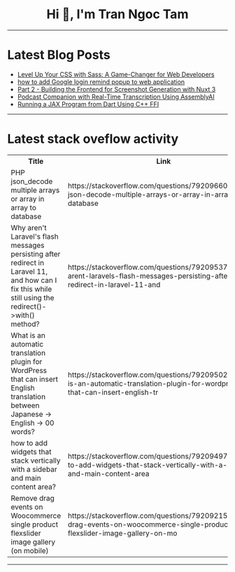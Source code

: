 <h1 align="center">Hi 👋, I'm Tran Ngoc Tam</h1>

---

# Latest Blog Posts 
<!-- BLOG-POST-LIST:START -->
- [Level Up Your CSS with Sass: A Game-Changer for Web Developers](https://dev.to/tharindumadubashna/level-up-your-css-with-sass-a-game-changer-for-web-developers-1i10)
- [how to add Google login remind popup to web application](https://dev.to/fromsian/how-to-add-google-login-remind-popup-to-web-application-4pi8)
- [Part 2 - Building the Frontend for Screenshot Generation with Nuxt 3](https://dev.to/dailysandbox/part-2-building-the-frontend-for-screenshot-generation-with-nuxt-3-35ng)
- [Podcast Companion with Real-Time Transcription Using AssemblyAI](https://dev.to/jaykumar_patel_04ada78d7a/podcast-companion-with-real-time-transcription-using-assemblyai-39ij)
- [Running a JAX Program from Dart Using C++ FFI](https://dev.to/nikl/running-a-jax-program-from-dart-using-c-ffi-45po)
<!-- BLOG-POST-LIST:END -->

---

# Latest stack oveflow activity
<table>
  <tr><th>Title</th><th>Link</th></tr>
  <!-- STACKOVERFLOW:START --><tr><td>PHP json_decode multiple arrays or array in array to database</td><td>https://stackoverflow.com/questions/79209660/php-json-decode-multiple-arrays-or-array-in-array-to-database</td></tr><tr><td>Why aren&#39;t Laravel&#39;s flash messages persisting after redirect in Laravel 11, and how can I fix this while still using the redirect&lpar;&rpar;-&gt;with&lpar;&rpar; method?</td><td>https://stackoverflow.com/questions/79209537/why-arent-laravels-flash-messages-persisting-after-redirect-in-laravel-11-and</td></tr><tr><td>What is an automatic translation plugin for WordPress that can insert English translation between Japanese -&gt; English -&gt; 00 words?</td><td>https://stackoverflow.com/questions/79209502/what-is-an-automatic-translation-plugin-for-wordpress-that-can-insert-english-tr</td></tr><tr><td>how to add widgets that stack vertically with a sidebar and main content area?</td><td>https://stackoverflow.com/questions/79209497/how-to-add-widgets-that-stack-vertically-with-a-sidebar-and-main-content-area</td></tr><tr><td>Remove drag events on Woocommerce single product flexslider image gallery &lpar;on mobile&rpar;</td><td>https://stackoverflow.com/questions/79209215/remove-drag-events-on-woocommerce-single-product-flexslider-image-gallery-on-mo</td></tr><!-- STACKOVERFLOW:END -->
</table>

---


